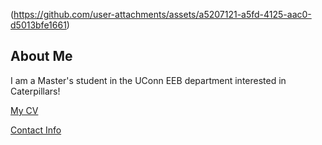 (https://github.com/user-attachments/assets/a5207121-a5fd-4125-aac0-d5013bfe1661)


## About Me
I am a Master's student in the UConn EEB department interested in Caterpillars!

[My CV](PDFs/cv.pdf)

[Contact Info](contact-info.html) 

<!--
**alexandra-thornton/alexandra-thornton** is a ✨ _special_ ✨ repository because its `README.md` (this file) appears on your GitHub profile.

Here are some ideas to get you started:

- 🔭 I’m currently working on ...
- 🌱 I’m currently learning ...
- 👯 I’m looking to collaborate on ...
- 🤔 I’m looking for help with ...
- 💬 Ask me about ...
- 📫 How to reach me: ...
- 😄 Pronouns: ...
- ⚡ Fun fact: ...
-->
